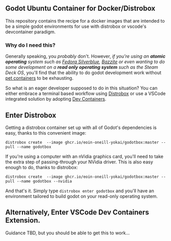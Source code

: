 ## Godot Ubuntu Container for Docker/Distrobox

This repository contains the recipe for a docker images that are intended to be a simple godot environments for use with distrobox or vscode's devcontainer paradigm.

### Why do I need this?

Generally speaking, you *probably* don't. However, *if you're using an **atomic operating** system such as [Fedora Silverblue](https://fedoraproject.org/atomic-desktops/silverblue/), [Bazzite](https://bazzite.gg/) or even
wanting to do some development on a **read only operating system** such as the Steam Deck OS*, you'll find that the ability to do godot development work without [pet containers](https://www.redhat.com/en/blog/defense-pet-container-part-1-prelude-only-constant-complexity) 
to be exhausting.

So what is an eager developer supposed to do in this situation? You can either embrace a terminal based workflow using [Distrobox](https://distrobox.it/) or use a VSCode integrated solution by adopting [Dev Containers](https://code.visualstudio.com/docs/devcontainers/create-dev-container).

## Enter Distrobox

Getting a distrobox container set up with all of Godot's dependencies is easy, thanks to this convenient image:

```
distrobox create  --image ghcr.io/eoin-oneill-yokai/godotbox:master --pull --name godotbox
```

If you're using a computer with an nVidia graphics card, you'll need to take the extra step of passing-through your NVidia driver. This is also easy enough to do, thanks to distrobox:

```
distrobox create  --image ghcr.io/eoin-oneill-yokai/godotbox:master --pull --name godotbox --nvidia
```

And that's it. Simply type `distrobox enter godotbox` and you'll have an environment tailored to build godot on your read-only operating system.

## Alternatively, Enter VSCode Dev Containers Extension.

Guidance TBD, but you should be able to get this to work...
